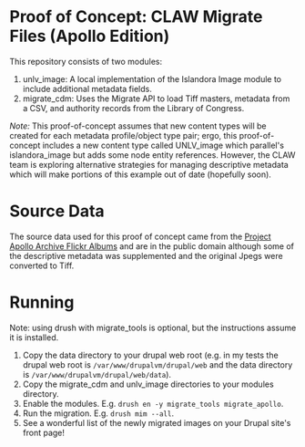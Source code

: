 # Proof of Concept: CLAW Migrate Files (Apollo Edition)

This repository consists of two modules:

1. unlv_image: A local implementation of the Islandora Image module to include additional metadata fields.
2. migrate_cdm: Uses the Migrate API to load Tiff masters, metadata from a CSV, and authority records from the Library of Congress.

*Note:* This proof-of-concept assumes that new content types will be created for each metadata profile/object type pair; ergo, this proof-of-concept includes a new content type called UNLV_image which parallel's islandora_image but adds some node entity references. However, the CLAW team is exploring alternative strategies for managing descriptive metadata which will make portions of this example out of date (hopefully soon).

# Source Data

The source data used for this proof of concept came from the [Project Apollo Archive Flickr Albums](https://www.flickr.com/photos/projectapolloarchive/albums) and are in the public domain although some of the descriptive metadata was supplemented and the original Jpegs were converted to Tiff.

# Running

Note: using drush with migrate_tools is optional, but the instructions assume it is installed.

1. Copy the data directory to your drupal web root (e.g. in my tests the drupal web root is `/var/www/drupalvm/drupal/web` and the data directory is `/var/www/drupalvm/drupal/web/data`).
2. Copy the migrate_cdm and unlv_image directories to your modules directory.
3. Enable the modules. E.g. `drush en -y migrate_tools migrate_apollo`.
4. Run the migration. E.g. `drush mim --all`.
5. See a wonderful list of the newly migrated images on your Drupal site's front page!
